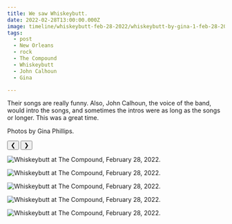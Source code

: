 ```yaml
---
title: We saw Whiskeybutt.
date: 2022-02-28T13:00:00.000Z
image: timeline/whiskeybutt-feb-28-2022/whiskeybutt-by-gina-1-feb-28-2022.jpg
tags:
  - post
  - New Orleans
  - rock
  - The Compound
  - Whiskeybutt
  - John Calhoun
  - Gina

---
```


Their songs are really funny. Also, John Calhoun, the voice of the band, would intro the songs, and sometimes the intros were as long as the songs or longer. This was a great time.

Photos by Gina Phillips.

<div id="viewport">
    <button id="buttonPrevious">&#10094;</button>
    <button id="buttonNext">&#10095;</button>

![Whiskeybutt at The Compound, February 28, 2022.](/static/img/timeline/whiskeybutt-feb-28-2022/whiskeybutt-by-gina-1-feb-28-2022.jpg)

![Whiskeybutt at The Compound, February 28, 2022.](/static/img/timeline/whiskeybutt-feb-28-2022/whiskeybutt-by-gina-2-feb-28-2022.jpg)

![Whiskeybutt at The Compound, February 28, 2022.](/static/img/timeline/whiskeybutt-feb-28-2022/whiskeybutt-by-gina-3-feb-28-2022.jpg)

![Whiskeybutt at The Compound, February 28, 2022.](/static/img/timeline/whiskeybutt-feb-28-2022/whiskeybutt-by-gina-4-feb-28-2022.jpg)

![Whiskeybutt at The Compound, February 28, 2022.](/static/img/timeline/whiskeybutt-feb-28-2022/whiskeybutt-by-gina-5-feb-28-2022.jpg)

</div>
<div id="caption"></div>

